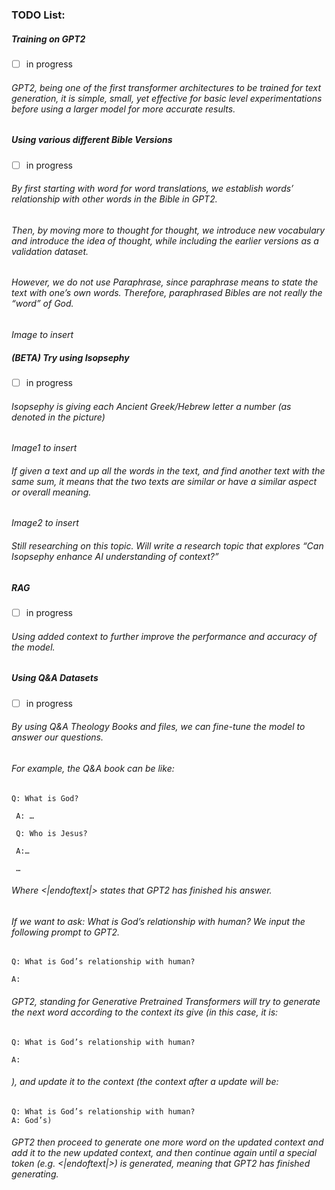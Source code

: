 ### TODO List:
##### Training on GPT2 
- [ ] in progress
###### GPT2, being one of the first transformer architectures to be trained for text generation, it is simple, small, yet effective for basic level experimentations before using a larger model for more accurate results.
##### Using various different Bible Versions
- [ ] in progress
###### By first starting with word for word translations, we establish words’ relationship with other words in the Bible in GPT2.
###### Then, by moving more to thought for thought, we introduce new vocabulary and introduce the idea of thought, while including the earlier versions as a validation dataset.
###### However, we do not use Paraphrase, since paraphrase means to state the text with one’s own words. Therefore, paraphrased Bibles are not really the “word” of God.

*Image to insert*

##### (BETA) Try using Isopsephy
- [ ] in progress
###### Isopsephy is giving each Ancient Greek/Hebrew letter a number (as denoted in the picture)

*Image1 to insert*

###### If given a text and up all the words in the text, and find another text with the same sum, it means that the two texts are similar or have a similar aspect or overall meaning.

*Image2 to insert*

###### Still researching on this topic. Will write a research topic that explores “Can Isopsephy enhance AI understanding of context?”
##### RAG
- [ ] in progress
###### Using added context to further improve the performance and accuracy of the model.
##### Using Q&A Datasets
- [ ] in progress
###### By using Q&A Theology Books and files, we can fine-tune the model to answer our questions.
###### For example, the Q&A book can be like:
```
Q: What is God?

 A: …

 Q: Who is Jesus?

 A:…

 …
```
###### Where <|endoftext|> states that GPT2 has finished his answer.
###### If we want to ask: What is God’s relationship with human? We input the following prompt to GPT2.

```
Q: What is God’s relationship with human?

A:
```

###### GPT2, standing for Generative Pretrained Transformers will try to generate the next word according to the context its give (in this case, it is:

```
Q: What is God’s relationship with human?

A:
```
###### ), and update it to the context (the context after a update will be:

```
Q: What is God’s relationship with human?
A: God’s)
```

###### GPT2 then proceed to generate one more word on the updated context and add it to the new updated context, and then continue again until a special token (e.g. <|endoftext|>) is generated, meaning that GPT2 has finished generating.

